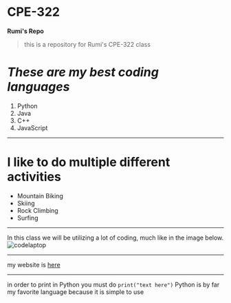 # CPE-322
**Rumi's Repo**
>this is a repository for Rumi's CPE-322 class
# _These are my best coding languages_
1. Python
8. Java
3. C++
5. JavaScript
***
# I like to do multiple different activities
- Mountain Biking
- Skiing
- Rock Climbing
- Surfing
***
In this class we will be utilizing a lot of coding, much like in the image below.
![codelaptop](https://github.com/rumilog/CPE-322/assets/102829545/da64f06d-2205-45e3-8632-bfb638a894f3)
***
my website is [here](https://bit.ly/rumi-log)
***
in order to print in Python you must do `print("text here")`
Python is by far my favorite language because it is simple to use
